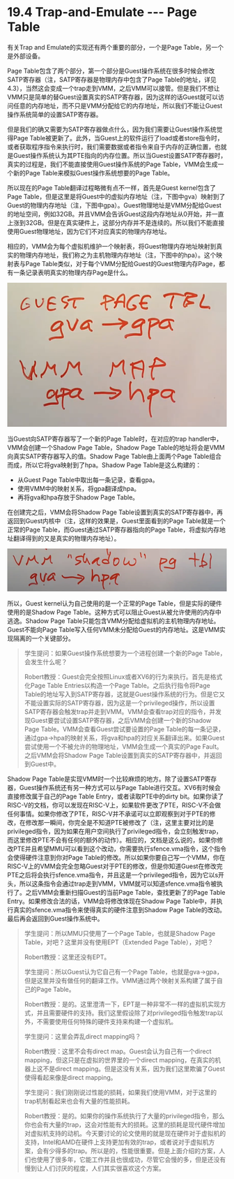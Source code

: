 # 19.4 Trap-and-Emulate --- Page Table

有关Trap and Emulate的实现还有两个重要的部分，一个是Page Table，另一个是外部设备。

Page Table包含了两个部分，第一个部分是Guest操作系统在很多时候会修改SATP寄存器（注，SATP寄存器是物理内存中包含了Page Table的地址，详见4.3），当然这会变成一个trap走到VMM，之后VMM可以接管。但是我们不想让VMM只是简单的替Guest设置真实的SATP寄存器，因为这样的话Guest就可以访问任意的内存地址，而不只是VMM分配给它的内存地址，所以我们不能让Guest操作系统简单的设置SATP寄存器。

但是我们的确又需要为SATP寄存器做点什么，因为我们需要让Guest操作系统觉得Page Table被更新了。此外，当Guest上的软件运行了load或者store指令时，或者获取程序指令来执行时，我们需要数据或者指令来自于内存的正确位置，也就是Guest操作系统认为其PTE指向的内存位置。所以当Guest设置SATP寄存器时，真实的过程是，我们不能直接使用Guest操作系统的Page Table，VMM会生成一个新的Page Table来模拟Guest操作系统想要的Page Table。

所以现在的Page Table翻译过程略微有点不一样，首先是Guest kernel包含了Page Table，但是这里是将Guest中的虚拟内存地址（注，下图中gva）映射到了Guest的物理内存地址（注，下图中gpa）。Guest物理地址是VMM分配给Guest的地址空间，例如32GB。并且VMM会告诉Guest这段内存地址从0开始，并一直上涨到32GB。但是在真实硬件上，这部分内存并不是连续的。所以我们不能直接使用Guest物理地址，因为它们不对应真实的物理内存地址。

相应的，VMM会为每个虚拟机维护一个映射表，将Guest物理内存地址映射到真实的物理内存地址，我们称之为主机物理内存地址（注，下图中的hpa）。这个映射表与Page Table类似，对于每个VMM分配给Guest的Guest物理内存Page，都有一条记录表明真实的物理内存Page是什么。

![](../gitbook/assets/image%20%28735%29.png)

当Guest向SATP寄存器写了一个新的Page Table时，在对应的trap handler中，VMM会创建一个Shadow Page Table，Shadow Page Table的地址将会是VMM向真实SATP寄存器写入的值。Shadow Page Table由上面两个Page Table组合而成，所以它将gva映射到了hpa。Shadow Page Table是这么构建的：

* 从Guest Page Table中取出每一条记录，查看gpa。
* 使用VMM中的映射关系，将gpa翻译成hpa。
* 再将gva和hpa存放于Shadow Page Table。

在创建完之后，VMM会将Shadow Page Table设置到真实的SATP寄存器中，再返回到Guest内核中（注，这样的效果是，Guest里面看到的Page Table就是一个正常的Page Table，而Guest通过SATP寄存器指向的Page Table，将虚拟内存地址翻译得到的又是真实的物理内存地址）。

![](../gitbook/assets/image%20%28736%29.png)

所以，Guest kernel认为自己使用的是一个正常的Page Table，但是实际的硬件使用的是Shadow Page Table。这种方式可以阻止Guest从被允许使用的内存中逃逸。Shadow Page Table只能包含VMM分配给虚拟机的主机物理内存地址。Guest不能向Page Table写入任何VMM未分配给Guest的内存地址。这是VMM实现隔离的一个关键部分。

> 学生提问：如果Guest操作系统想要为一个进程创建一个新的Page Table，会发生什么呢？
>
> Robert教授：Guest会完全按照Linux或者XV6的行为来执行。首先是格式化Page Table Entries以构造一个Page Table。之后执行指令将Page Table的地址写入到SATP寄存器，这就是Guest操作系统的行为。但是它又不能设置实际的SATP寄存器，因为这是一个privileged操作，所以设置SATP寄存器会触发trap并走到VMM。VMM会查看trap对应的指令，并发现Guest要尝试设置SATP寄存器，之后VMM会创建一个新的Shadow Page Table。VMM会查看Guest尝试要设置的Page Table的每一条记录，通过gpa-&gt;hpa的映射关系，将gva和hpa的对应关系翻译出来。如果Guest尝试使用一个不被允许的物理地址，VMM会生成一个真实的Page Fault。之后VMM会将Shadow Page Table设置到真实的SATP寄存器中，并返回到Guest中。

Shadow Page Table是实现VMM时一个比较麻烦的地方。除了设置SATP寄存器，Guest操作系统还有另一种方式可以与Page Table进行交互。XV6有时候会直接修改属于自己的Page Table Entry，或者读取PTE中的dirty bit。如果你读了RISC-V的文档，你可以发现在RISC-V上，如果软件更改了PTE，RISC-V不会做任何事情。如果你修改了PTE，RISC-V并不承诺可以立即观察到对于PTE的修改，在修改那一瞬间，你完全是不知道PTE被修改了（注，这里主要对比的是privileged指令，因为如果在用户空间执行了privileged指令，会立刻触发trap，而这里修改PTE不会有任何的额外的动作）。相应的，文档是这么说的，如果你修改PTE并且希望MMU可以看到这个改动，你需要执行sfence.vma指令，这个指令会使得硬件注意到你对Page Table的修改。所以如果你要自己写一个VMM，你在RISC-V上的VMM会完全忽略Guest对于PTE的修改，但是你知道Guest在修改完PTE之后将会执行sfence.vma指令，并且这是一个privileged指令，因为它以s开头，所以这条指令会通过trap走到VMM，VMM就可以知道sfence.vma指令被执行了。之后VMM会重新扫描Guest的当前Page Table，查找更新了的Page Table Entry。如果修改合法的话，VMM会将修改体现在Shadow Page Table中，并执行真实的sfence.vma指令来使得真实的硬件注意到Shadow Page Table的改动。最后再会返回到Guest操作系统中。

> 学生提问：所以MMU只使用了一个Page Table，也就是Shadow Page Table，对吧？这里并没有使用EPT（Extended Page Table），对吧？
>
> Robert教授：这里还没有EPT。
>
> 学生提问：所以Guest认为它自己有一个Page Table，也就是gva-&gt;gpa，但是这里并没有做任何的翻译工作。VMM通过两个映射关系构建了属于自己的Page Table。
>
> Robert教授：是的。这里澄清一下，EPT是一种非常不一样的虚拟机实现方式，并且需要硬件的支持。我们这里假设除了对privileged指令触发trap以外，不需要使用任何特殊的硬件支持来构建一个虚拟机。
>
> 学生提问：这里会弄乱direct mapping吗？
>
> Robert教授：这里不会有direct map。Guest会认为自己有一个direct mapping，但这只是在虚拟的世界里的一个direct mapping，在真实的机器上这不是direct mapping。但是这没有关系，因为我们这里欺骗了Guest使得看起来像是direct mapping。
>
> 学生提问：我们刚刚说过性能的损耗，如果我们使用VMM，对于这里的trap机制看起来也会有大量的性能损耗。
>
> Robert教授：是的。如果你的操作系统执行了大量的privileged指令，那么你也会有大量的trap，这会对性能有大的损耗。这里的损耗是现代硬件增加对虚拟机支持的动机。今天要讨论的论文使用的就是现在硬件对于虚拟机的支持，Intel和AMD在硬件上支持更加有效的trap，或者说对于虚拟机方案，会有少得多的trap。所以是的，性能很重要。但是上面介绍的方案，人们也使用了很多年，它能工作并且也很成功，尽管它会慢的多，但是还没有慢到让人们讨厌的程度，人们其实很喜欢这个方案。

